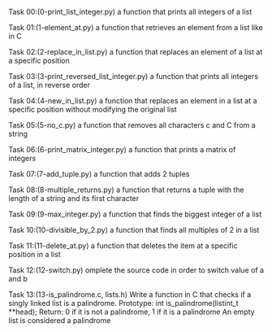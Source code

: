 Task 00:(0-print_list_integer.py)
a function that prints all integers of a list

Task 01:(1-element_at.py)
a function that retrieves an element from a list like in C

Task 02:(2-replace_in_list.py)
a function that replaces an element of a list at a specific position

Task 03:(3-print_reversed_list_integer.py)
a function that prints all integers of a list, in reverse order

Task 04:(4-new_in_list.py)
a function that replaces an element in a list at a specific position without modifying the original list

Task 05:(5-no_c.py)
a function that removes all characters c and C from a string

Task 06:(6-print_matrix_integer.py)
a function that prints a matrix of integers

Task 07:(7-add_tuple.py)
a function that adds 2 tuples

Task 08:(8-multiple_returns.py)
a function that returns a tuple with the length of a string and its first character

Task 09:(9-max_integer.py)
a function that finds the biggest integer of a list

Task 10:(10-divisible_by_2.py)
a function that finds all multiples of 2 in a list

Task 11:(11-delete_at.py)
a function that deletes the item at a specific position in a list

Task 12:(12-switch.py)
omplete the source code in order to switch value of a and b

Task 13:(13-is_palindrome.c, lists.h)
Write a function in C that checks if a singly linked list is a palindrome.
Prototype: int is_palindrome(listint_t **head);
Return: 0 if it is not a palindrome, 1 if it is a palindrome
An empty list is considered a palindrome
